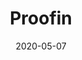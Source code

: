 ---
title: Proofin
layout: default
modal-id: 4
date: 2020-05-07
img: proofin.png
alt: image-alt
project-date: April 2017
action: <a href="http://proofin.herokuapp.com">Visit the site</a>
category: Web Development
description: Proofin enables ESL professionals to translate and strengthen their official documents (CV's, cover letters, etc.) for a variety of purposes.
---